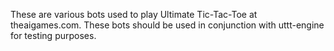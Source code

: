 These are various bots used to play Ultimate Tic-Tac-Toe at theaigames.com. These bots should be used in conjunction with uttt-engine for testing purposes.